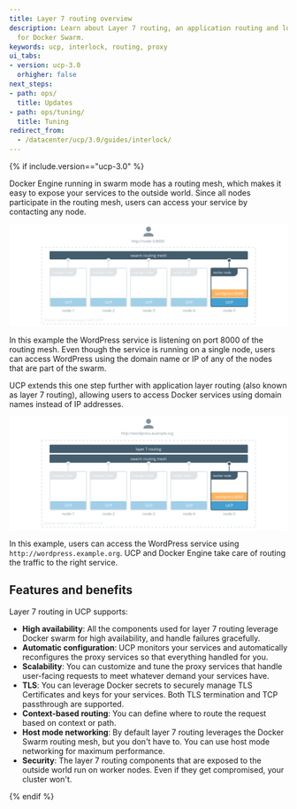 ```yaml
---
title: Layer 7 routing overview
description: Learn about Layer 7 routing, an application routing and load balancing system
  for Docker Swarm.
keywords: ucp, interlock, routing, proxy
ui_tabs:
- version: ucp-3.0
  orhigher: false
next_steps:
- path: ops/
  title: Updates
- path: ops/tuning/
  title: Tuning
redirect_from:
  - /datacenter/ucp/3.0/guides/interlock/
---
```

{% if include.version=="ucp-3.0" %}

Docker Engine running in swarm mode has a routing mesh, which makes it easy
to expose your services to the outside world. Since all nodes participate
in the routing mesh, users can access your service by contacting any node.

![swarm routing mess](../images/interlock-overview-1.svg)

In this example the WordPress service is listening on port 8000 of the routing
mesh. Even though the service is running on a single node, users can access
WordPress using the domain name or IP of any of the nodes that are part of
the swarm.

UCP extends this one step further with application layer routing (also known
as layer 7 routing), allowing users to access Docker services using domain names
instead of IP addresses.

![layer 7 routing](../images/interlock-overview-2.svg)

In this example, users can access the WordPress service using
`http://wordpress.example.org`. UCP and Docker Engine take care of routing
the traffic to the right service.

## Features and benefits

Layer 7 routing in UCP supports:

* **High availability**: All the components used for layer 7 routing leverage
Docker swarm for high availability, and handle failures gracefully.
* **Automatic configuration**: UCP monitors your services and automatically
reconfigures the proxy services so that everything handled for you.
* **Scalability**: You can customize and tune the proxy services that handle
user-facing requests to meet whatever demand your services have.
* **TLS**: You can leverage Docker secrets to securely manage TLS Certificates
and keys for your services. Both TLS termination and TCP passthrough are supported.
* **Context-based routing**: You can define where to route the request based on
context or path.
* **Host mode networking**: By default layer 7 routing leverages the Docker Swarm
routing mesh, but you don't have to. You can use host mode networking for maximum
performance.
* **Security**: The layer 7 routing components that are exposed to the outside
world run on worker nodes. Even if they get compromised, your cluster won't.

{% endif %}
